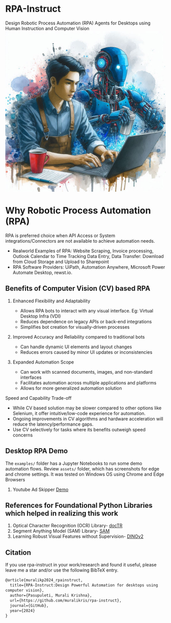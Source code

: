 # RPA-Instruct
Design Robotic Process Automation (RPA) Agents for Desktops using Human Instruction and Computer Vision
![RPA Instructing RPA Agent](./assets/rpa_instruct.jfif)

# Why Robotic Process Automation (RPA)
RPA is preferred choice when API Access or System integrations/Connectors are not available to achieve automation needs.

- Realworld Examples of RPA: Website Scraping, Invoice processing, Outlook Calendar to Time Tracking Data Entry, Data Transfer: Download from Cloud Storage and Upload to Sharepoint
- RPA Software Providers: UiPath, Automation Anywhere, Microsoft Power Automate Desktop, rewst.io.

## Benefits of Computer Vision (CV) based RPA
1. Enhanced Flexibility and Adaptability
   - Allows RPA bots to interact with any visual interface. Eg: Virtual Desktop Infra (VDI)
   - Reduces dependence on legacy APIs or back-end integrations
   - Simplifies bot creation for visually-driven processes

2. Improved Accuracy and Reliability compared to traditional bots
   - Can handle dynamic UI elements and layout changes
   - Reduces errors caused by minor UI updates or inconsistencies

3. Expanded Automation Scope
   - Can work with scanned documents, images, and non-standard interfaces
   - Facilitates automation across multiple applications and platforms
   - Allows for more generalized automation solution

Speed and Capability Trade-off
   - While CV based solution may be slower compared to other options like Selenium, it offer intuitive/low-code experience for automation.
   - Ongoing improvements in CV algorithms and hardware acceleration will reduce the latency/performance gaps.
   - Use CV selectively for tasks where its benefits outweigh speed concerns

## Desktop RPA Demo
The `examples/` folder has a Jupyter Notebooks to run some demo automation flows. Review `assets/` folder, which has screenshots for edge and chrome settings. It was tested on Windows OS using Chrome and Edge Browsers

1. Youtube Ad Skipper [Demo](https://www.youtube.com/watch?v=C6iz0lt0SoE)


## References for Foundational Python Libraries which helped in realizing this work
1. Optical Character Recognition (OCR) Library- [docTR](https://github.com/mindee/doctr)
2. Segment Anything Model (SAM) Library- [SAM](https://github.com/facebookresearch/segment-anything)
3. Learning Robust Visual Features without Supervision- [DINOv2](https://github.com/facebookresearch/dinov2)

## Citation
If you use rpa-instruct in your work/research and found it useful, please leave me a star and/or use the following BibTeX entry.
```
@article{muralikp2024_rpainstruct,
  title={RPA-Instruct:Design Powerful Automation for desktops using computer vision},
  author={Pasupuleti, Murali Krishna},
  url={https://github.com/muralikris/rpa-instruct},
  journal={GitHub},
  year={2024}
}
```
